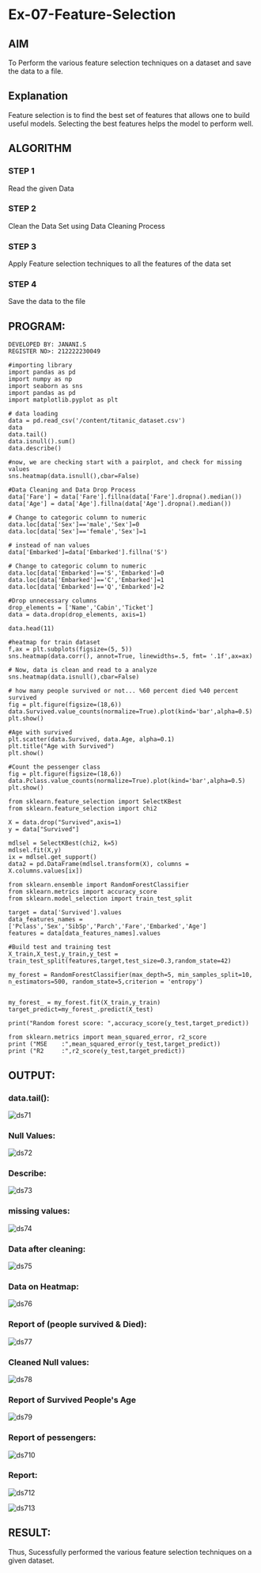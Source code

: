 # Ex-07-Feature-Selection
## AIM
To Perform the various feature selection techniques on a dataset and save the data to a file. 

## Explanation
Feature selection is to find the best set of features that allows one to build useful models.
Selecting the best features helps the model to perform well. 

## ALGORITHM
### STEP 1
Read the given Data
### STEP 2
Clean the Data Set using Data Cleaning Process
### STEP 3
Apply Feature selection techniques to all the features of the data set
### STEP 4
Save the data to the file


## PROGRAM:
```
DEVELOPED BY: JANANI.S
REGISTER NO>: 212222230049

#importing library
import pandas as pd
import numpy as np
import seaborn as sns
import pandas as pd
import matplotlib.pyplot as plt

# data loading
data = pd.read_csv('/content/titanic_dataset.csv')
data
data.tail()
data.isnull().sum()
data.describe()

#now, we are checking start with a pairplot, and check for missing values
sns.heatmap(data.isnull(),cbar=False)

#Data Cleaning and Data Drop Process
data['Fare'] = data['Fare'].fillna(data['Fare'].dropna().median())
data['Age'] = data['Age'].fillna(data['Age'].dropna().median())

# Change to categoric column to numeric
data.loc[data['Sex']=='male','Sex']=0
data.loc[data['Sex']=='female','Sex']=1

# instead of nan values
data['Embarked']=data['Embarked'].fillna('S')

# Change to categoric column to numeric
data.loc[data['Embarked']=='S','Embarked']=0
data.loc[data['Embarked']=='C','Embarked']=1
data.loc[data['Embarked']=='Q','Embarked']=2

#Drop unnecessary columns
drop_elements = ['Name','Cabin','Ticket']
data = data.drop(drop_elements, axis=1)

data.head(11)

#heatmap for train dataset
f,ax = plt.subplots(figsize=(5, 5))
sns.heatmap(data.corr(), annot=True, linewidths=.5, fmt= '.1f',ax=ax)

# Now, data is clean and read to a analyze
sns.heatmap(data.isnull(),cbar=False)

# how many people survived or not... %60 percent died %40 percent survived
fig = plt.figure(figsize=(18,6))
data.Survived.value_counts(normalize=True).plot(kind='bar',alpha=0.5)
plt.show()

#Age with survived
plt.scatter(data.Survived, data.Age, alpha=0.1)
plt.title("Age with Survived")
plt.show()

#Count the pessenger class
fig = plt.figure(figsize=(18,6))
data.Pclass.value_counts(normalize=True).plot(kind='bar',alpha=0.5)
plt.show()

from sklearn.feature_selection import SelectKBest
from sklearn.feature_selection import chi2

X = data.drop("Survived",axis=1)
y = data["Survived"]

mdlsel = SelectKBest(chi2, k=5)
mdlsel.fit(X,y)
ix = mdlsel.get_support()
data2 = pd.DataFrame(mdlsel.transform(X), columns = X.columns.values[ix]) 

from sklearn.ensemble import RandomForestClassifier
from sklearn.metrics import accuracy_score
from sklearn.model_selection import train_test_split

target = data['Survived'].values
data_features_names = ['Pclass','Sex','SibSp','Parch','Fare','Embarked','Age']
features = data[data_features_names].values

#Build test and training test
X_train,X_test,y_train,y_test = train_test_split(features,target,test_size=0.3,random_state=42)

my_forest = RandomForestClassifier(max_depth=5, min_samples_split=10, n_estimators=500, random_state=5,criterion = 'entropy')


my_forest_ = my_forest.fit(X_train,y_train)
target_predict=my_forest_.predict(X_test)

print("Random forest score: ",accuracy_score(y_test,target_predict))

from sklearn.metrics import mean_squared_error, r2_score
print ("MSE    :",mean_squared_error(y_test,target_predict))
print ("R2     :",r2_score(y_test,target_predict))

```
## OUTPUT:
### data.tail():
![ds71](https://github.com/SASIDEVIvenaram/Ex-07-Feature-Selection/assets/118707332/02f8f580-3780-40e1-b804-191fa125e0bf)
### Null Values:
![ds72](https://github.com/SASIDEVIvenaram/Ex-07-Feature-Selection/assets/118707332/05a88478-7db3-468a-aa00-74749b3c1557)
### Describe:
![ds73](https://github.com/SASIDEVIvenaram/Ex-07-Feature-Selection/assets/118707332/2698167c-c887-497a-943a-804a8b452078)
### missing values:

![ds74](https://github.com/SASIDEVIvenaram/Ex-07-Feature-Selection/assets/118707332/861220c1-de5f-4cca-8e88-9476f8f1b4cf)
### Data after cleaning:
![ds75](https://github.com/SASIDEVIvenaram/Ex-07-Feature-Selection/assets/118707332/049d0d1e-69ba-4b80-88ac-0dcf12405eeb)
### Data on Heatmap:
![ds76](https://github.com/SASIDEVIvenaram/Ex-07-Feature-Selection/assets/118707332/661435db-813b-4217-96a8-74b5793e8bc5)

### Report of (people survived & Died):
![ds77](https://github.com/SASIDEVIvenaram/Ex-07-Feature-Selection/assets/118707332/e155a502-3bc5-4475-96d9-9f38eef992f2)
### Cleaned Null values:
![ds78](https://github.com/SASIDEVIvenaram/Ex-07-Feature-Selection/assets/118707332/8cd2b168-8efa-4502-a68f-809d2359bbc1)
### Report of Survived People's Age
![ds79](https://github.com/SASIDEVIvenaram/Ex-07-Feature-Selection/assets/118707332/f3a33d25-64f3-4e25-8e76-b6b1d786a89e)
### Report of pessengers:
![ds710](https://github.com/SASIDEVIvenaram/Ex-07-Feature-Selection/assets/118707332/20adfe2d-3dbe-452d-8918-cf8324591ec1)
### Report:

![ds712](https://github.com/SASIDEVIvenaram/Ex-07-Feature-Selection/assets/118707332/97844d01-95aa-4637-9a18-128e313fd08c)

![ds713](https://github.com/SASIDEVIvenaram/Ex-07-Feature-Selection/assets/118707332/0c49c827-f57d-4831-ab03-6aa867e1d5a7)

## RESULT:

Thus, Sucessfully performed the various feature selection techniques on a given dataset.

